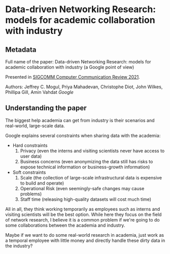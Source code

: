 # Data-driven Networking Research: models for academic collaboration with industry

## Metadata

Full name of the paper: Data-driven Networking Research: models for academic collaboration with industry (a Google point of view)

Presented in [SIGCOMM Computer Communication Review 2021](https://dl.acm.org/doi/10.1145/3503954.3503960).

Authors: Jeffrey C. Mogul, Priya Mahadevan, Christophe Diot, John Wilkes, Phillipa Gill, Amin Vahdat _Google_

## Understanding the paper

The biggest help academia can get from industry is their scenarios and real-world, large-scale data.

Google explains several constraints when sharing data with the academia:

* Hard constraints
  1. Privacy (even the interns and visiting scientists never have access to user data)
  2. Business concerns (even anonymizing the data still has risks to expose technical information or business-growth information)
* Soft constraints
  1. Scale (the collection of large-scale infrastructural data is expensive to build and operate)
  2. Operational Risk (even seemingly-safe changes may cause problems)
  3. Staff time (releasing high-quality datasets will cost much time)

All in all, they think working temporarily as employees such as interns and visiting scientists will be the best option. While here they focus on the field of network research, I believe it is a common problem if we're going to do some collaborations between the academia and industry.

Maybe if we want to do some real-world research in academia, just work as a temporal employee with little money and directly handle these dirty data in the industry?

